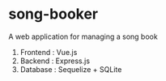 # song-booker

A web application for managing a song book
1. Frontend : Vue.js
1. Backend : Express.js
1. Database : Sequelize + SQLite
